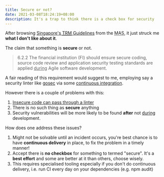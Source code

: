 ```yaml
---
title: Secure or not?
date: 2021-03-08T18:24:19+08:00
description: It's a trap to think there is a check box for security
---
```


After browsing <a
href="https://www.mas.gov.sg/-/media/MAS/Regulations-and-Financial-Stability/Regulatory-and-Supervisory-Framework/Risk-Management/TRM-Guidelines-18-January-2021.pdf">Singapore's
<abbr title="Technology Risk Management">TRM</abbr> Guidelines</a> from the
<abbr title="Monetary Authority of Singapore">MAS</abbr>, it just struck me
**what I don't like about it**.

The claim that something is **secure** or not.

> 6.2.2 The financial institution (FI) should ensure secure coding, source code review and application
> security testing standards are applied <u>during</u> Agile software development.

A fair reading of this requirement would suggest to me, employing say a
security linter like [gosec](https://github.com/securego/gosec) via some
[continuous
integration](https://github.com/kaihendry/badpath/blob/main/.github/workflows/gosec.yml).

However there is a couple of problems with this:

1. [Insecure code can pass through a linter](https://github.com/securego/gosec/issues/569)
2. There is no such thing as **secure** anything
3. Security vulnerabilities will be more likely to be found **after** not <u>during</u> development.

How does one address these issues?

1. Might not be solvable until an incident occurs, you're best chance is to
   have **continuous delivery** in place, to fix the problem in a timely manner!
2. Accept there is **no checkbox** for something to termed "secure". It's a **best effort** and some are better at it than others, choose wisely.
3. This requires specialised tooling especially if you don't do continuous delivery, i.e. run CI every day on your dependencies (e.g. npm audit)
